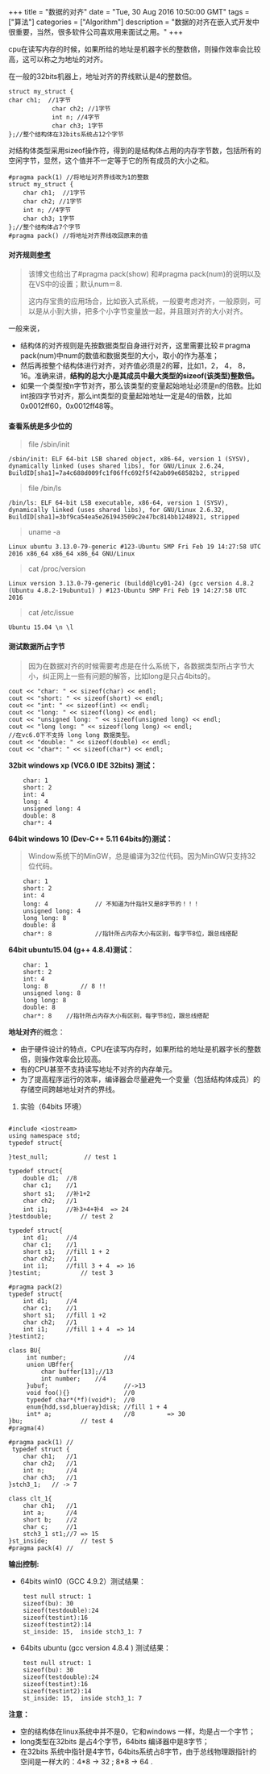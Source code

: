 +++ 
title = "数据的对齐" 
date = "Tue, 30 Aug 2016 10:50:00 GMT" 
tags = ["算法"] 
categories = ["Algorithm"]
description = "数据的对齐在嵌入式开发中很重要，当然，很多软件公司喜欢用来面试之用。" 
+++ 


cpu在读写内存的时候，如果所给的地址是机器字长的整数倍，则操作效率会比较高，这可以称之为地址的对齐。

在一般的32bits机器上，地址对齐的界线默认是4的整数倍。

```
struct my_struct {
char ch1;  //1字节
            char ch2; //1字节
            int n; //4字节
            char ch3; 1字节
};//整个结构体在32bits系统占12个字节
```
对结构体类型采用sizeof操作符，得到的是结构体占用的内存字节数，包括所有的空闲字节，显然，这个值并不一定等于它的所有成员的大小之和。

```
#pragma pack(1) //将地址对齐界线改为1的整数
struct my_struct {
	char ch1;  //1字节
	char ch2; //1字节
	int n; //4字节
	char ch3; 1字节
};//整个结构体占7个字节
#pragma pack() //将地址对齐界线改回原来的值
```

####  对齐规则[参考](http://www.cnblogs.com/graphics/archive/2010/08/12/1797953.html)
> 该博文也给出了#pragma pack(show) 和#pragma pack(num)的说明以及在VS中的设置；默认num＝8.
>
> 这内存宝贵的应用场合，比如嵌入式系统，一般要考虑对齐，一般原则，可以是从小到大排，把多个小字节变量放一起，并且跟对齐的大小对齐。


一般来说，

- 结构体的对齐规则是先按数据类型自身进行对齐，这里需要比较＃pragma pack(num)中num的数值和数据类型的大小，取小的作为基准；
- 然后再按整个结构体进行对齐，对齐值必须是2的幂，比如1，2， 4， 8， 16。准确来讲，**结构的总大小是其成员中最大类型的sizeof(该类型)整数倍。**
- 如果一个类型按n字节对齐，那么该类型的变量起始地址必须是n的倍数。比如int按四字节对齐，那么int类型的变量起始地址一定是4的倍数，比如0x0012ff60，0x0012ff48等。



####  查看系统是多少位的

> file /sbin/init

`/sbin/init: ELF 64-bit LSB shared object, x86-64, version 1 (SYSV), dynamically linked (uses shared libs), for GNU/Linux 2.6.24, BuildID[sha1]=7a4c688d009fc1f06ffc692f5f42ab09e68582b2, stripped
`

> file /bin/ls

        
`/bin/ls: ELF 64-bit LSB executable, x86-64, version 1 (SYSV), dynamically linked (uses shared libs), for GNU/Linux 2.6.32, BuildID[sha1]=3bf9ca54ea5e261943509c2e47bc814bb1248921, stripped
`

> uname -a

`Linux ubuntu 3.13.0-79-generic #123-Ubuntu SMP Fri Feb 19 14:27:58 UTC 2016 x86_64 x86_64 x86_64 GNU/Linux
`

> cat /proc/version

`Linux version 3.13.0-79-generic (buildd@lcy01-24) (gcc version 4.8.2 (Ubuntu 4.8.2-19ubuntu1) ) #123-Ubuntu SMP Fri Feb 19 14:27:58 UTC 2016
`

> cat /etc/issue

`Ubuntu 15.04 \n \l
`

####  测试数据所占字节
> 因为在数据对齐的时候需要考虑是在什么系统下，各数据类型所占字节大小，纠正网上一些有问题的解答，比如long是只占4bits的。

```
cout << "char: " << sizeof(char) << endl;
cout << "short: " << sizeof(short) << endl;
cout << "int: " << sizeof(int) << endl;
cout << "long: " << sizeof(long) << endl;
cout << "unsigned long: " << sizeof(unsigned long) << endl;
cout << "long long: " << sizeof(long long) << endl;
//在vc6.0下不支持 long long 数据类型。
cout << "double: " << sizeof(double) << endl;
cout << "char*: " << sizeof(char*) << endl;
```

**32bit windows xp (VC6.0 IDE 32bits) 测试：**

```
    char: 1
    short: 2
    int: 4
    long: 4
    unsigned long: 4
    double: 8
    char*: 4
```
**64bit windows 10 (Dev-C++ 5.11 64bits的)测试：**
> Window系统下的MinGW，总是编译为32位代码。因为MinGW只支持32位代码。

```
    char: 1
    short: 2
    int: 4
    long: 4             // 不知道为什指针又是8字节的！！！
    unsigned long: 4
    long long: 8
    double: 8
    char*: 8            //指针所占内存大小有区别，每字节8位，跟总线搭配
```
**64bit ubuntu15.04 (g++ 4.8.4)测试：**

```
    char: 1
    short: 2
    int: 4
    long: 8         // 8 !!
    unsigned long: 8
    long long: 8
    double: 8
    char*: 8    //指针所占内存大小有区别，每字节8位，跟总线搭配
```

**地址对齐**的概念：

- 由于硬件设计的特点，CPU在读写内存时，如果所给的地址是机器字长的整数倍，则操作效率会比较高。
- 有的CPU甚至不支持读写地址不对齐的内存单元。
- 为了提高程序运行的效率，编译器会尽量避免一个变量（包括结构体成员）的存储空间跨越地址对齐的界线。


1. 实验（64bits 环境）

```

#include <iostream>
using namespace std;
typedef struct{ 

}test_null;          // test 1

typedef struct{
    double d1;  //8
    char c1;    //1
    short s1;   //补1+2
    char ch2;   //1
    int i1;     //补3+4+补4  => 24
}testdouble;        // test 2   

typedef struct{
    int d1;     //4
    char c1;    //1
    short s1;   //fill 1 + 2
    char ch2;   //1
    int i1;     //fill 3 + 4  => 16
}testint;           // test 3

#pragma pack(2)
typedef struct{
    int d1;     //4
    char c1;    //1
    short s1;   //fill 1 +2
    char ch2;   //1
    int i1;     //fill 1 + 4  => 14
}testint2; 

class BU{
     int number;                //4
     union UBffer{
         char buffer[13];//13
         int number;    //4
     }ubuf;                     //->13  
     void foo(){}               //0
     typedef char*(*f)(void*);  //0
     enum{hdd,ssd,blueray}disk; //fill 1 + 4
     int* a;                    //8         => 30
}bu;                // test 4
#pragma(4)

#pragma pack(1) //
 typedef struct {
    char ch1;   //1
    char ch2;   //1
    int n;      //4
    char ch3;   //1
}stch3_1;   // -> 7

class clt_1{
    char ch1;   //1
    int a;      //4
    short b;    //2
    char c;     //1
    stch3_1 st1;//7 => 15
}st_inside;         // test 5
#pragma pack(4) //

```

**输出控制:**

- 64bits win10（GCC 4.9.2）测试结果：

```
    test null struct: 1
    sizeof(bu): 30
    sizeof(testdouble):24
    sizeof(testint):16
    sizeof(testint2):14
    st_inside: 15,  inside stch3_1: 7
```
- 64bits ubuntu (gcc version 4.8.4 ) 测试结果：

```
    test null struct: 1
    sizeof(bu): 30
    sizeof(testdouble):24
    sizeof(testint):16
    sizeof(testint2):14
    st_inside: 15,  inside stch3_1: 7
```

**注意：**

- 空的结构体在linux系统中并不是0，它和windows 一样，均是占一个字节；
- long类型在32bits 是占4个字节，64bits 编译器中是8字节；
- 在32bits 系统中指针是4字节，64bits系统占8字节，由于总线物理跟指针的空间是一样大的：4\*8 -> 32 ; 8\*8 -> 64 .



